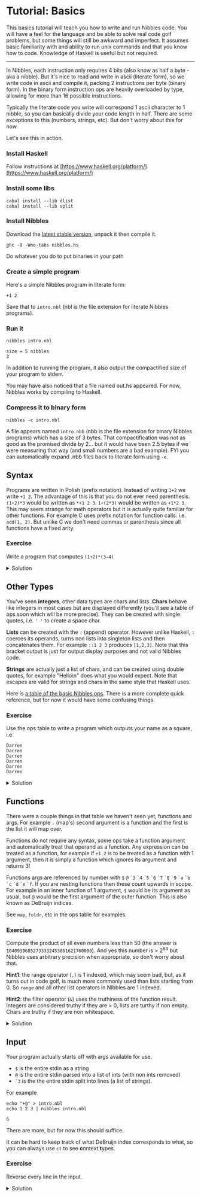 # Tutorial: Basics

This basics tutorial will teach you how to write and run Nibbles code. You will have a feel for the language and be able to solve real code golf problems, but some things will still be awkward and imperfect. It assumes basic familiarity with and ability to run unix commands and that you know how to code. Knowledge of Haskell is useful but not required.

---

In Nibbles, each instruction only requires 4 bits (also know as half a byte - aka a nibble). But it's nice to read and write in ascii (literate form), so we write code in ascii and compile it, packing 2 instructions per byte (binary form). In the binary form instruction ops are heavily overloaded by type, allowing for more than 16 possible instructions.

Typically the literate code you write will correspond 1 ascii character to 1 nibble, so you can basically divide your code length in half. There are some exceptions to this (numbers, strings, etc). But don't worry about this for now.

Let's see this in action.

### Install Haskell
Follow instructions at [https://www.haskell.org/platform/](https://www.haskell.org/platform/)

### Install some libs
```
cabal install --lib dlist
cabal install --lib split
```

### Install Nibbles
Download the [latest stable version](https://nibbles.golf/nibbles-latest.tgz), unpack it then compile it.
```
ghc -O -Wno-tabs nibbles.hs
```
Do whatever you do to put binaries in your path

### Create a simple program
Here's a simple Nibbles program in literate form:
```
+1 2
```
Save that to `intro.nbl` (nbl is the file extension for literate Nibbles programs).

### Run it
```
nibbles intro.nbl
```
```
size = 5 nibbles
3
```
In addition to running the program, it also output the compactified size of your program to stderr.

You may have also noticed that a file named out.hs appeared. For now, Nibbles works by compiling to Haskell.

###  Compress it to binary form
```
nibbles -c intro.nbl
```
A file appears named `intro.nbb` (nbb is the file extension for binary Nibbles programs) which has a size of 3 bytes. That compactification was not as good as the promised divide by 2... but it would have been 2.5 bytes if we were measuring that way (and small numbers are a bad example). FYI you can automatically expand .nbb files back to literate form using `-e`.

## Syntax
Programs are written in Polish (prefix notation). Instead of writing `1+2` we write `+1 2`. The advantage of this is that you do not ever need parenthesis. `(1+2)*3` would be written as `*+1 2 3`. `1+(2*3)` would be written as `+1*2 3`. This may seem strange for math operators but it is actually quite familiar for other functions. For example C uses prefix notation for function calls. i.e. `add(1, 2)`. But unlike C we don't need commas or parenthesis since all functions have a fixed arity.

### Exercise
Write a program that computes `(1+2)*(3-4)`
<details>
  <summary>Solution</summary>
  
  ```
  *+1 2-3 4
  ```
  You may be distraught about those spaces, but they don't affect binary size.
  
</details>

## Other Types
You've seen **integers**, other data types are chars and lists. **Chars** behave like integers in most cases but are displayed differently (you'll see a table of ops soon which will be more precise). They can be created with single quotes, i.e. `' '` to create a space char.

**Lists** can be created with the `:` (append) operator. However unlike Haskell, `:` coerces its operands, turns non lists into singleton lists and then concatenates them. For example `::1 2 3` produces `[1,2,3]`. Note that this bracket output is just for output display purposes and not valid Nibbles code.

**Strings** are actually just a list of chars, and can be created using double quotes, for example "Hello\n" does what you would expect. Note that escapes are valid for strings and chars in the same style that Haskell uses.

Here is [a table of the basic Nibbles ops](https://nibbles.golf/simpleref.html). There is a more complete quick reference, but for now it would have some confusing things.

### Exercise
Use the ops table to write a program which outputs your name as a square, i.e
```
Darren
Darren
Darren
Darren
Darren
Darren
```
<details>
  <summary>Solution</summary>
  
  ```
  ^6:"Darren" '\n'
  ```
  That newline could have been included in the string but I'm just showing off how not to code golf.
</details>

## Functions
There were a couple things in that table we haven't seen yet, functions and args. For example `.` (map's) second argument is a function and the first is the list it will map over.

Functions do not require any syntax, some ops take a function argument and automatically treat that operand as a function. Any expression can be treated as a function, for example if `+1 2` is to be treated as a function with 1 argument, then it is simply a function which ignores its argument and returns 3!

Functions args are referenced by number with `$` `@` `` `3 `` `` `4 `` `` `5 `` `` `6 `` `` `7 `` `` `8 `` `` `9 `` `` `a `` `` `b `` `` `c `` `` `d `` `` `e `` `` `f ``. If you are nesting functions then these count upwards in scope. For example in an inner function of 1 argument, `$` would be its argument as usual, but `@` would be the first argument of the outer function. This is also known as DeBruijn indices.

See `map`, `foldr`, etc in the ops table for examples.

### Exercise
Compute the product of all even numbers less than 50 (the answer is `10409396852733332453861621760000`). And yes this number is > 2<sup>64</sup> but Nibbles uses arbitrary precision when appropriate, so don't worry about that.

**Hint1**: the range operator (`,`) is 1 indexed, which may seem bad, but, as it turns out in code golf, is much more commonly used than lists starting from 0. So `range` and all other list operators in Nibbles are 1 indexed.

**Hint2**: the filter operator (`&`) uses the truthiness of the function result. Integers are considered truthy if they are > 0, lists are turthy if non empty. Chars are truthy if they are non whitespace.

<details>
  <summary>Solution</summary>
  
  
  ```
  /&,49%+1$2*$@
  ```
  Finally we are seeing nice looking programs, can you do better? Later we will learn more ways to shorten this.
</details>

## Input
Your program actually starts off with args available for use.

- `$` is the entire stdin as a string
- `@` is the entire stdin parsed into a list of ints (with non ints removed)
- `` `3 `` is the the entire stdin split into lines (a list of strings).

For example
```
echo "+@" > intro.nbl
echo 1 2 3 | nibbles intro.nbl
```
```
6
```

There are more, but for now this should suffice.

It can be hard to keep track of what DeBruijn index corresponds to what, so you can always use `ct` to see **c**ontext **t**ypes.

### Exercise
Reverse every line in the input.

<details>
  <summary>Solution</summary>
  
  ```
  .`3\$
  ```
  Were you expecting it to be harder than that?
</details>

